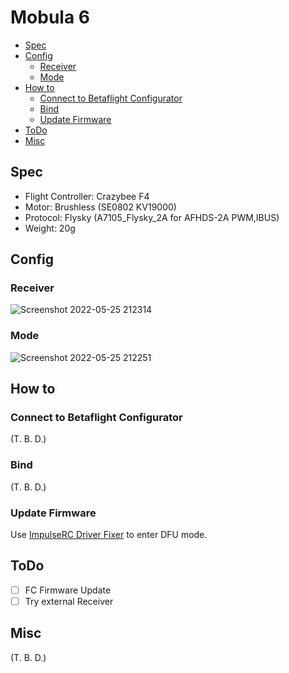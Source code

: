 # Mobula 6

- [Spec](#spec)
- [Config](#config)
  - [Receiver](#receiver)
  - [Mode](#mode)
- [How to](#how-to)
  - [Connect to Betaflight Configurator](#connect-to-betaflight-configurator)
  - [Bind](#bind)
  - [Update Firmware](#update-firmware)
- [ToDo](#todo)
- [Misc](#misc)

## Spec

- Flight Controller: Crazybee F4
- Motor: Brushless (SE0802 KV19000)
- Protocol: Flysky (A7105_Flysky_2A for AFHDS-2A PWM,IBUS)
- Weight: 20g

## Config

### Receiver

![Screenshot 2022-05-25 212314](https://user-images.githubusercontent.com/32637762/170269677-e5089585-dd55-4017-97a4-889de3b17d0b.png)

### Mode

![Screenshot 2022-05-25 212251](https://user-images.githubusercontent.com/32637762/170269601-e4c5f363-bfc3-4695-8550-0e1f6daf7bda.png)

## How to

### Connect to Betaflight Configurator

(T. B. D.)

### Bind

(T. B. D.)

### Update Firmware

Use [ImpulseRC Driver Fixer](https://impulserc.com/pages/downloads) to enter DFU mode.

## ToDo

- [ ] FC Firmware Update
- [ ] Try external Receiver

## Misc

(T. B. D.)
